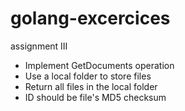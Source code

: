 # golang-excercices
assignment III

* Implement GetDocuments operation
* Use a local folder to store files
* Return all files in the local folder
* ID should be file's MD5 checksum

